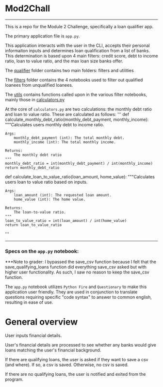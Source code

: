 # Mod2Chall
___
This is a repo for the Module 2 Challenge, specifically a loan qualifier app.

The primary application file is `app.py`.

This application interacts with the user in the CLI, accepts their personal informaiton inputs and determines loan qualification from a list of banks.
This determination is based upon 4 main filters: credit score, debt to income ratio, loan to value ratio, and the max loan size banks offer.

The [qualifier](https://github.com/wcolwellcol/Mod2Chall/tree/main/qualifier) folder contains two main folders: filters and utilities

The [filters](https://github.com/wcolwellcol/Mod2Chall/tree/main/qualifier/filters) folder contains the 4 notebooks used to filter out qualified loanees from unqualified loanees.

The [utils](https://github.com/wcolwellcol/Mod2Chall/tree/main/qualifier/utils) contains functions called upon in the various filter notebooks, mainly those in [calculators.py](https://github.com/wcolwellcol/Mod2Chall/blob/main/qualifier/utils/calculators.py)

At the core of `calculators.py` are two calculations: the monthly debt ratio and loan to value ratio. These are calculated as follows:
'''
def calculate_monthly_debt_ratio(monthly_debt_payment, monthly_income):
    """Calculates users monthly debt to income ratio.

    Args:
        monthly_debt_payment (int): The total monthly debt.
        monthly_income (int): The total monthly income.

    Returns:
        The monthly debt ratio
    """
    monthly_debt_ratio = int(monthly_debt_payment) / int(monthly_income)
    return monthly_debt_ratio


def calculate_loan_to_value_ratio(loan_amount, home_value):
    """Calculates users loan to value ratio based on inputs.

    Args:
        loan_amount (int): The requested loan amount.
        home_value (int): The home value.

    Returns:
        The loan-to-value ratio.
    """
    loan_to_value_ratio = int(loan_amount) / int(home_value)
    return loan_to_value_ratio
'''
____
### Specs on the `app.py` notebook:


***Note to grader: I bypassed the save_csv function because I felt that the save_qualifying_loans function did everything save_csv asked but with higher user functionality. As such, I saw no reason to keep the save_csv function. 

The `app.py` notebook utilizes `Python Fire` and `Questionary` to make this application user friendly. They are used in conjunction to translate questions requiring specific "code syntax" to answer to common english, resulting in ease of use. 

# General overview

User inputs financial details.

User's financial details are processed to see whether any banks would give loans matching the user's financial background.

If there are qualifying loans, the user is asked if they want to save a csv (and where). If so, a csv is saved. Otherwise, no csv is saved.

If there are no qualifying loans, the user is notified and exited from the program.




